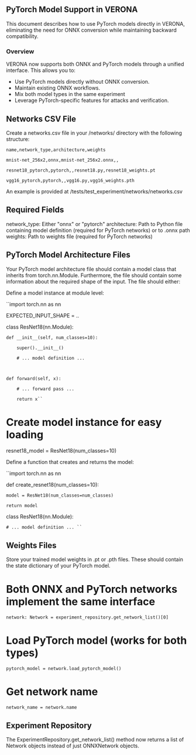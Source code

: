 ## PyTorch Model Support in VERONA
This document describes how to use PyTorch models directly in VERONA, eliminating the need for ONNX conversion while maintaining backward compatibility.

### Overview
VERONA now supports both ONNX and PyTorch models through a unified interface. This allows you to:

- Use PyTorch models directly without ONNX conversion. 
- Maintain existing ONNX workflows. 
- Mix both model types in the same experiment
- Leverage PyTorch-specific features for attacks and verification.


## Networks CSV File
Create a networks.csv file in your /networks/ directory with the following structure:

``name,network_type,architecture,weights``

``mnist-net_256x2,onnx,mnist-net_256x2.onnx,,``

``resnet18_pytorch,pytorch,,resnet18.py,resnet18_weights.pt``

``vgg16_pytorch,pytorch,,vgg16.py,vgg16_weights.pth``

An example is provided at /tests/test_experiment/networks/networks.csv


## Required Fields
network_type: Either "onnx" or "pytorch"
architecture: Path to Python file containing model definition (required for PyTorch networks) or to .onnx path
weights: Path to weights file (required for PyTorch networks)

## PyTorch Model Architecture Files
Your PyTorch model architecture file should contain a model class that inherits from torch.nn.Module. 
Furthermore, the file should contain some information about the required shape of the input. 
The file should either:

Define a model instance at module level:

``import torch.nn as nn

EXPECTED_INPUT_SHAPE = ..

class ResNet18(nn.Module):

    def __init__(self, num_classes=10):

        super().__init__()

        # ... model definition ...

    

    def forward(self, x):

        # ... forward pass ...

        return x``

# Create model instance for easy loading

resnet18_model = ResNet18(num_classes=10)

Define a function that creates and returns the model:

``import torch.nn as nn

def create_resnet18(num_classes=10):

    model = ResNet18(num_classes=num_classes)

    return model

class ResNet18(nn.Module):

    # ... model definition ... ``


## Weights Files
Store your trained model weights in .pt or .pth files. These should contain the state dictionary of your PyTorch model.

# Both ONNX and PyTorch networks implement the same interface

``network: Network = experiment_repository.get_network_list()[0]``

# Load PyTorch model (works for both types)

``pytorch_model = network.load_pytorch_model()``

# Get network name

``network_name = network.name``



## Experiment Repository
The ExperimentRepository.get_network_list() method now returns a list of Network objects instead of just ONNXNetwork objects.

